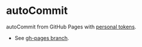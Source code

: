 # autoCommit
autoCommit from GitHub Pages with [personal tokens](https://help.github.com/articles/creating-an-access-token-for-command-line-use/).

- See [gh-pages branch](../../).
